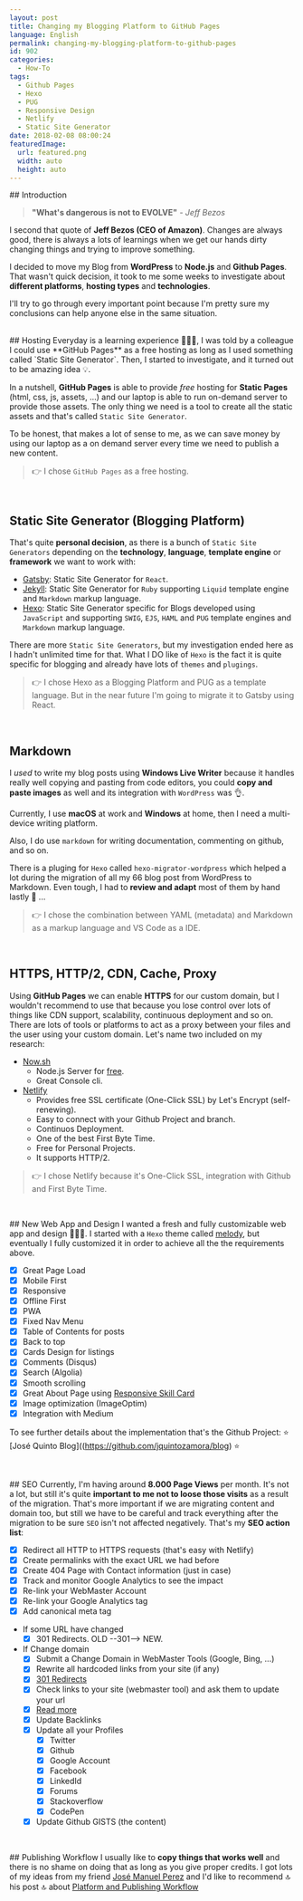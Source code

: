 ```yaml
---
layout: post
title: Changing my Blogging Platform to GitHub Pages
language: English
permalink: changing-my-blogging-platform-to-github-pages
id: 902
categories:
  - How-To
tags:
  - Github Pages
  - Hexo
  - PUG
  - Responsive Design
  - Netlify
  - Static Site Generator
date: 2018-02-08 08:00:24
featuredImage: 
  url: featured.png
  width: auto
  height: auto
---
```


## Introduction
> **"What's dangerous is not to EVOLVE"** _- Jeff Bezos_

I second that quote of **Jeff Bezos (CEO of Amazon)**. Changes are always good, there is always a lots of learnings when we get our hands dirty changing things and trying to improve something.

I decided to move my Blog from **WordPress** to **Node.js** and **Github Pages**. That wasn't quick decision, it took to me some weeks to investigate about **different platforms**, **hosting types** and **technologies**.

I'll try to go through every important point because I'm pretty sure my conclusions can help anyone else in the same situation.

<br >
## Hosting
Everyday is a learning experience 👨🏻‍🏫, I was told by a colleague I could use **GitHub Pages** as a free hosting as long as I used something called `Static Site Generator`. Then, I started to investigate, and it turned out to be amazing idea 💡. 

In a nutshell, **GitHub Pages** is able to provide _free_ hosting for **Static Pages** (html, css, js, assets, ...) and our laptop is able to run on-demand server to provide those assets. The only thing we need is a tool to create all the static assets and that's called `Static Site Generator`.
 
To be honest, that makes a lot of sense to me, as we can save money by using our laptop as a on demand server every time we need to publish a new content.

> 👉 I chose `GitHub Pages` as a free hosting.

<br >

## Static Site Generator (Blogging Platform)
That's quite **personal decision**, as there is a bunch of `Static Site Generators` depending on the **technology**, **language**, **template engine** or **framework** we want to work with:
- [Gatsby](https://www.gatsbyjs.org): Static Site Generator for `React`.
- [Jekyll](https://jekyllrb.com): Static Site Generator for `Ruby` supporting `Liquid` template engine and `Markdown` markup language.
- [Hexo](https://hexo.io): Static Site Generator specific for Blogs developed using `JavaScript` and supporting `SWIG`, `EJS`, `HAML` and `PUG` template engines and `Markdown` markup language.

There are more `Static Site Generators`, but my investigation ended here as I hadn't unlimited time for that. 
What I DO like of `Hexo` is the fact it is quite specific for blogging and already have lots of `themes` and `plugings`.

> 👉 I chose Hexo as a Blogging Platform and PUG as a template language. But in the near future I'm going to migrate it to Gatsby using React.

<br >


## Markdown
I _used_ to write my blog posts using **Windows Live Writer** because it handles really well copying and pasting from code editors, you could **copy and paste images** as well and its integration with `WordPress` was 👌. 

Currently, I use **macOS** at work and **Windows** at home, then I need a multi-device writing platform. 

Also, I do use `markdown` for writing documentation, commenting on github, and so on.

There is a pluging for `Hexo` called `hexo-migrator-wordpress` which helped a lot during the migration of all my 66 blog post from WordPress to Markdown. Even tough, I had to **review and adapt** most of them by hand lastly 🚜 ...

> 👉 I chose the combination between YAML (metadata) and Markdown as a markup language and VS Code as a IDE.

<br >

## HTTPS, HTTP/2, CDN, Cache, Proxy
Using **GitHub Pages** we can enable **HTTPS** for our custom domain, but I wouldn't recommend to use that because you lose control over lots of things like CDN support, scalability, continuous deployment and so on. 
There are lots of tools or platforms to act as a proxy between your files and the user using your custom domain. Let's name two included on my research:
- [Now.sh](https://zeit.co/now)
  - Node.js Server for [free](https://zeit.co/pricing).
  - Great Console cli.
- [Netlify](https://www.netlify.com/)
  - Provides free SSL certificate (One-Click SSL) by Let's Encrypt (self-renewing).
  - Easy to connect with your Github Project and branch.
  - Continuos Deployment.
  - One of the best First Byte Time.
  - Free for Personal Projects.
  - It supports HTTP/2.

> 👉 I chose Netlify because it's One-Click SSL, integration with Github and First Byte Time.

<br >

## New Web App and Design
I wanted a fresh and fully customizable web app and design 🚀🚀🚀.
I started with a `Hexo` theme called [melody](https://github.com/Molunerfinn/hexo-theme-melody), but eventually I fully customized it in order to achieve all the the requirements above.
- [x] Great Page Load
- [x] Mobile First
- [x] Responsive
- [x] Offline First
- [x] PWA 
- [x] Fixed Nav Menu
- [x] Table of Contents for posts
- [x] Back to top
- [x] Cards Design for listings
- [x] Comments (Disqus)
- [x] Search (Algolia)
- [x] Smooth scrolling
- [x] Great About Page using [Responsive Skill Card](https://codepen.io/jquintozamora/pen/qpMGjd)
- [x] Image optimization (ImageOptim)
- [x] Integration with Medium

To see further details about the implementation that's the Github Project: ⭐️️️️️ [José Quinto Blog]((https://github.com/jquintozamora/blog) ⭐️️️️️

<br >

## SEO
Currently, I'm having around **8.000 Page Views** per month. It's not a lot, but still it's quite **important to me not to loose those visits** as a result of the migration. That's more important if we are migrating content and domain too, but still we have to be careful and track everything after the migration to be sure `SEO` isn't not affected negatively.
That's my **SEO action list**:

- [x] Redirect all HTTP to HTTPS requests (that's easy with Netlify)
- [x] Create permalinks with the exact URL we had before
- [x] Create 404 Page with Contact information (just in case)
- [x] Track and monitor Google Analytics to see the impact
- [x] Re-link your WebMaster Account 
- [x] Re-link your Google Analytics tag
- [x] Add canonical meta tag
- If some URL have changed
  - [x] 301 Redirects. OLD --301--> NEW.
- If Change domain
  - [x] Submit a Change Domain in WebMaster Tools (Google, Bing, ...)
  - [x] Rewrite all hardcoded links from your site (if any)
  - [x] [301 Redirects](https://codeable.io/move-website-new-domain-seo)
  - [x] Check links to your site (webmaster tool) and ask them to update your url
  - [x] [Read more](https://moz.com/blog/seo-guide-how-to-properly-move-domains)
  - [x] Update Backlinks 
  - [x] Update all your Profiles 
    - [x] Twitter
    - [x] Github
    - [x] Google Account
    - [x] Facebook
    - [x] LinkedId
    - [x] Forums
    - [x] Stackoverflow
    - [x] CodePen
  - [x] Update Github GISTS (the content)

<br >


## Publishing Workflow
I usually like to **copy things that works well** and there is no shame on doing that as long as you give proper credits. 
I got lots of my ideas from my friend [José Manuel Perez](https://twitter.com/jmperezperez) and I'd like to recommend 🔝 his post 🔝 about [Platform and Publishing Workflow](https://jmperezperez.com/choosing-platform-blogging)